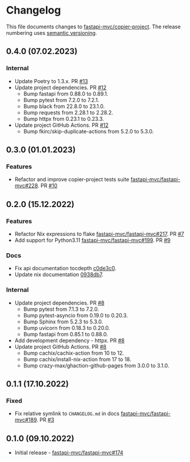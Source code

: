 # Changelog

This file documents changes to [fastapi-mvc/copier-project](https://github.com/fastapi-mvc/copier-project). The release numbering uses [semantic versioning](http://semver.org).

## 0.4.0 (07.02.2023)

### Internal

* Update Poetry to 1.3.x. PR [#13](https://github.com/fastapi-mvc/copier-project/pull/13)
* Update project dependencies. PR [#12](https://github.com/fastapi-mvc/copier-project/pull/12)
  * Bump fastapi from 0.88.0 to 0.89.1.
  * Bump pytest from 7.2.0 to 7.2.1.
  * Bump black from 22.8.0 to 23.1.0.
  * Bump requests from 2.28.1 to 2.28.2.
  * Bump httpx from 0.23.1 to 0.23.3.
* Update project GitHub Actions. PR [#12](https://github.com/fastapi-mvc/copier-project/pull/12)
  * Bump fkirc/skip-duplicate-actions from 5.2.0 to 5.3.0.

## 0.3.0 (01.01.2023)

### Features

* Refactor and improve copier-project tests suite [fastapi-mvc/fastapi-mvc#228](https://github.com/fastapi-mvc/fastapi-mvc/issues/228). PR [#10](https://github.com/fastapi-mvc/copier-project/pull/10)

## 0.2.0 (15.12.2022)

### Features

* Refactor Nix expressions to flake [fastapi-mvc/fastapi-mvc#217](https://github.com/fastapi-mvc/fastapi-mvc/issues/217). PR [#7](https://github.com/fastapi-mvc/copier-project/pull/7)
* Add support for Python3.11 [fastapi-mvc/fastapi-mvc#199](https://github.com/fastapi-mvc/fastapi-mvc/issues/199). PR [#9](https://github.com/fastapi-mvc/copier-project/pull/9)

### Docs

* Fix api documentation tocdepth [c0de3c0](https://github.com/fastapi-mvc/copier-project/commit/c0de3c07f47dee42cb6ffa974e89e4021d737c38).
* Update nix documentation [0938db7](https://github.com/fastapi-mvc/copier-project/commit/0938db7b519b675a14bba968db9833e013ddc3cc).

### Internal

* Update project dependencies. PR [#8](https://github.com/fastapi-mvc/copier-project/pull/8)
  * Bump pytest from 7.1.3 to 7.2.0.
  * Bump pytest-asyncio from 0.19.0 to 0.20.3.
  * Bump Sphinx from 5.2.3 to 5.3.0.
  * Bump uvicorn from 0.18.3 to 0.20.0.
  * Bump fastapi from 0.85.1 to 0.88.0.
* Add development dependency - httpx. PR [#8](https://github.com/fastapi-mvc/copier-project/pull/8)
* Update project GitHub Actions. PR [#8](https://github.com/fastapi-mvc/copier-project/pull/8)
  * Bump cachix/cachix-action from 10 to 12.
  * Bump cachix/install-nix-action from 17 to 18.
  * Bump crazy-max/ghaction-github-pages from 3.0.0 to 3.1.0.

## 0.1.1 (17.10.2022)

### Fixed

* Fix relative symlink to `CHANGELOG.md` in docs [fastapi-mvc/fastapi-mvc#189](https://github.com/fastapi-mvc/fastapi-mvc/issues/189). PR [#3](https://github.com/fastapi-mvc/copier-project/pull/3)

## 0.1.0 (09.10.2022)

* Initial release - [fastapi-mvc/fastapi-mvc#174](https://github.com/fastapi-mvc/fastapi-mvc/issues/174)
